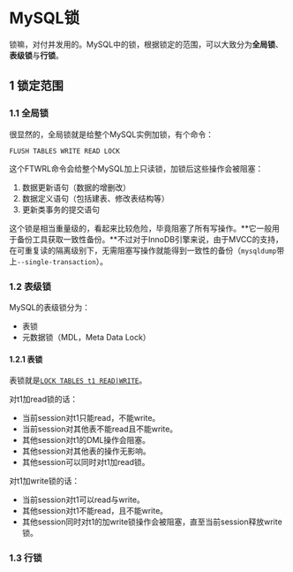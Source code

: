 # MySQL锁

锁嘛，对付并发用的。MySQL中的锁，根据锁定的范围，可以大致分为**全局锁**、**表级锁**与**行锁**。

## 1 锁定范围

### 1.1 全局锁

很显然的，全局锁就是给整个MySQL实例加锁，有个命令：

```shell
FLUSH TABLES WRITE READ LOCK
```

这个FTWRL命令会给整个MySQL加上只读锁，加锁后这些操作会被阻塞：

1. 数据更新语句（数据的增删改）
2. 数据定义语句（包括建表、修改表结构等）
3. 更新类事务的提交语句

这个锁是相当重量级的，看起来比较危险，毕竟阻塞了所有写操作。**它一般用于备份工具获取一致性备份。**不过对于InnoDB引擎来说，由于MVCC的支持，在可重复读的隔离级别下，无需阻塞写操作就能得到一致性的备份（`mysqldump`带上`--single-transaction`）。

### 1.2 表级锁

MySQL的表级锁分为：

- 表锁
- 元数据锁（MDL，Meta Data Lock）

#### 1.2.1 表锁

表锁就是[`LOCK TABLES t1 READ|WRITE`](https://dev.mysql.com/doc/refman/5.7/en/lock-tables.html)。

对t1加read锁的话：

- 当前session对t1只能read，不能write。
- 当前session对其他表不能read且不能write。
- 其他session对t1的DML操作会阻塞。
- 其他session对其他表的操作无影响。
- 其他session可以同时对t1加read锁。

对t1加write锁的话：

- 当前session对t1可以read与write。
- 其他session对t1不能read，且不能write。
- 其他session同时对t1的加write锁操作会被阻塞，直至当前session释放write锁。



### 1.3 行锁